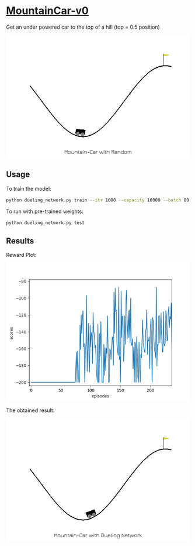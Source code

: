 # [MountainCar-v0](https://github.com/openai/gym/wiki/MountainCar-v0)
Get an under powered car to the top of a hill (top = 0.5 position)

<p align="center">
  <img src="/assets/mountaincar_random.gif">
</p>

## Usage
To train the model:
```bash
python dueling_network.py train --itr 1000 --capacity 10000 --batch 80 --save True --plot True
```

To run with pre-trained weights:
```bash
python dueling_network.py test
```

## Results
Reward Plot:
<p align="center">
  <img src="/assets/mountaincar_loss.png">
</p>

The obtained result:
<p align="center">
  <img src="/assets/mountaincar_duelingnet.gif">
</p>
